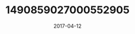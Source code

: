 ---
title: "1490859027000552905"
cover: "2017-04-12 06.57.47 1490859027000552905_46248401"
photo: "2017-04-12 06.57.47 1490859027000552905_46248401"
date: "2017-04-12"
type: "photo"
---